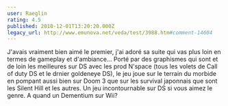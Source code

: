 ```yaml
---
user: Raeglin
rating: 4.5
published: 2010-12-01T13:20:20.000Z
legacy_url: http://www.emunova.net/veda/test/3988.htm#comment-14604
---
```

J'avais vraiment bien aimé le premier, j'ai adoré sa suite qui vas plus loin en termes de gameplay et d'ambiance...
Porté par des graphismes qui sont et de loin les meilleures sur DS avec les prod N'space (tous les volets de Call of duty DS et le drnier goldeneye DS), le jeu joue sur le terrain du morbide en pompant aussi bien sur Doom 3 que sur les survival japonnais que sont les Silent Hill et les autres.
Un jeu incontournable sur DS si vous aimez le genre.
A quand un Dementium sur Wii?
